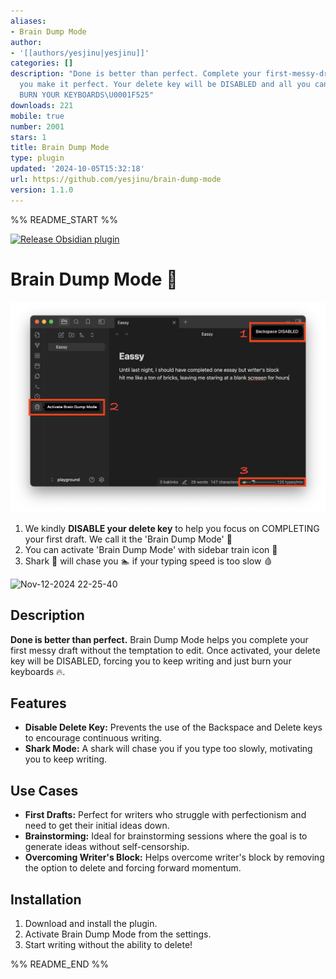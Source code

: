 ```yaml
---
aliases:
- Brain Dump Mode
author:
- '[[authors/yesjinu|yesjinu]]'
categories: []
description: "Done is better than perfect. Complete your first-messy-draft before
  you make it perfect. Your delete key will be DISABLED and all you can do is JUST
  BURN YOUR KEYBOARDS\U0001F525"
downloads: 221
mobile: true
number: 2001
stars: 1
title: Brain Dump Mode
type: plugin
updated: '2024-10-05T15:32:18'
url: https://github.com/yesjinu/brain-dump-mode
version: 1.1.0
---
```


%% README_START %%

[![Release Obsidian plugin](https://github.com/yesjinu/brain-dump-mode/actions/workflows/release.yaml/badge.svg)](https://github.com/yesjinu/brain-dump-mode/actions/workflows/release.yaml)

# Brain Dump Mode 🤯

![image](https://raw.githubusercontent.com/yesjinu/brain-dump-mode/HEAD/public/image.png)

1. We kindly **DISABLE your delete key** to help you focus on COMPLETING your first draft. We call it the 'Brain Dump Mode' 🤯
2. You can activate 'Brain Dump Mode' with sidebar train icon 🚅
3. Shark 🦈 will chase you 🏊 if your typing speed is too slow 🩸

![Nov-12-2024 22-25-40](https://github.com/user-attachments/assets/b9f78370-f771-4c35-8a9d-097f6bce050f)


## Description

**Done is better than perfect.** Brain Dump Mode helps you complete your first messy draft without the temptation to edit. Once activated, your delete key will be DISABLED, forcing you to keep writing and just burn your keyboards 🔥.

## Features

- **Disable Delete Key:** Prevents the use of the Backspace and Delete keys to encourage continuous writing.
- **Shark Mode:** A shark will chase you if you type too slowly, motivating you to keep writing.

## Use Cases

- **First Drafts:** Perfect for writers who struggle with perfectionism and need to get their initial ideas down.
- **Brainstorming:** Ideal for brainstorming sessions where the goal is to generate ideas without self-censorship.
- **Overcoming Writer's Block:** Helps overcome writer's block by removing the option to delete and forcing forward momentum.

## Installation

1. Download and install the plugin.
2. Activate Brain Dump Mode from the settings.
3. Start writing without the ability to delete!


%% README_END %%